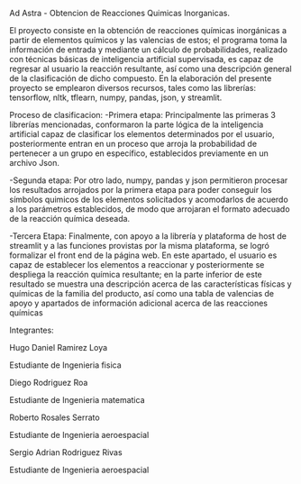 Ad Astra - Obtencion de Reacciones Quimicas Inorganicas.

El proyecto consiste en la obtención de reacciones químicas inorgánicas a partir de elementos químicos y las valencias de estos; el programa toma la información de entrada y mediante un cálculo de probabilidades, realizado con técnicas básicas de inteligencia artificial supervisada, es capaz de regresar al usuario la reacción resultante, así como una descripción general de la clasificación de dicho compuesto.
En la elaboración del presente proyecto se emplearon diversos recursos, tales como las librerías: tensorflow, nltk, tflearn, numpy, pandas, json, y streamlit.

Proceso de clasificacion:
-Primera etapa: Principalmente las primeras 3 librerías mencionadas, conformaron la parte lógica de la inteligencia artificial capaz de clasificar los elementos determinados por el usuario, posteriormente entran en un proceso que arroja la probabilidad de pertenecer a un grupo en específico, establecidos
previamente en un archivo Json.

-Segunda etapa: Por otro lado, numpy, pandas y json permitieron procesar los resultados arrojados por la primera etapa para poder conseguir los símbolos quimicos de los elementos solicitados y acomodarlos de acuerdo a los parámetros establecidos, de modo que arrojaran el formato adecuado de la reacción química deseada.

-Tercera Etapa: Finalmente, con apoyo a la librería y plataforma de host de streamlit y a las funciones provistas por la misma plataforma, se logró formalizar 
el front end de la página web. En este apartado, el usuario es capaz de establecer los elementos a reaccionar y posteriormente se despliega la reacción química 
resultante; en la parte inferior de este resultado se muestra una descripción acerca de las características físicas y químicas de la familia del producto, así como 
una tabla de valencias de apoyo y apartados de información adicional acerca de  las reacciones químicas

Integrantes:

Hugo Daniel Ramirez Loya

Estudiante de Ingenieria fisica

Diego Rodriguez Roa

Estudiante de Ingenieria matematica

Roberto Rosales Serrato

Estudiante de Ingenieria aeroespacial

Sergio Adrian Rodriguez Rivas

Estudiante de Ingenieria aeroespacial

